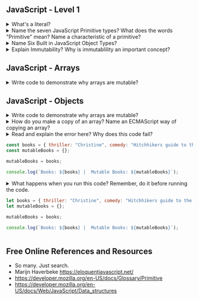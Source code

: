 ## JavaScript  - Level 1

<details><summary>What's a literal?</summary>
<p>

#### literals are exact values in a program
```javascript
console.log("hello world!");
console.log(7);
```
A string or number written directly into a program. These literals have not been assigned to a variable.
</p>
</details>

<details><summary>Name the seven JavaScript Primitive types? What does the words "Primitive" mean? Name a characteristic of a primitive?</summary>
<p>

### The seven:
* number
* string
* boolean
* null
* undefined
* symbol
* bigint


> Is not an object and has no methods. Primitive means its represented at the lowest level of the language. All primitives are immutable. It is important not to confuse a primitive itself with a variable assigned a primitive value. The variable may be reassigned a new value, but the existing value can not be changed in the ways that objects, arrays, and functions can be altered.

> Except for null and undefined, all primitive values have object equivalents that wrap around the primitive values. 

> All primitives are immutable

- [Mozilla](https://developer.mozilla.org/en-US/docs/Glossary/Primitive)

</p>
</details>



<details><summary>Name Six Built in JavaScript Object Types?</summary>
<p>

* Array
* Date
* RegExp
* Map and WeakMap
* Set and WeakSet
* Function

There are more. However, they do not appear to be often used. I haven't seen them too often in GitHub Projects.

In JavaScritpt only objects and arrays are mutable

 > In computer science, an object is a value in memory which is possibly referenced by an identifier.
  - Mozilla
</p>
</details>

<details><summary>Explain Immutability? Why is immutablility an important concept? </summary>
<p>

Side note: A quick way to run examples  is to load them from the command line like this. You'll need node installed. 

``` node example.js ```

The Immutability describes how the primitives, variables and objects behave in the memory. Immutable data is not changed in memory, only a new reference to a new memory location is provided.

Objects and Arrays are mutable. This data in the memory is the same place, even if it appears to be assigned to different variables.

JavaScript primitives are immutable. This means that if a new value is created, it exists in a new memory location, and the original value left in place. It would be garbage collected at a point in time if not assigned to a reference. 

```JavaScript
let aString = 'immutable string';
aString = 'New immutable string';
// These are two different memory locations
```
</p>
</details>

## JavaScript  - Arrays

<details><summary> Write code to demonstrate why arrays are mutable?</summary>
<p>

 See
* Examples in mutableArraysExample1.js
* Examples in mutableArraysExample2.js
</p>
</details>

## JavaScript  - Objects

<details><summary> Write code to demonstrate why arrays are mutable?</summary>
<p>

 See
* Examples in mutableArraysExample1.js
* Examples in mutableArraysExample2.js

Notice that if you have an ```array1 = array2``` and you modify array2, that array1 contents are also modified. This is an example of array mutability.
Begs the question, how do you make a copy of an array? Next question ....
</p>
</details>

<details><summary> How do you make a copy of an array? Name an ECMAScript way of copying an array?</summary>
<p>

```javascript
    a = b.slice();
```
See the mutablity examples. There are only a few ECMAScript ways to override the mutibilty of arrays.
slice is one. 

With ECMAScript use the spread operator.
</p>
</details>

<details><summary> Read and explain the error here? Why does this code fail?
<p>

```javascript
const books = { thriller: "Christine", comedy: "Hitchhikers guide to the galaxy", sciencefiction: "The invisible man" };
const mutableBooks = {};

mutableBooks = books;

console.log(`Books: ${books} |  Mutable Books: ${mutableBooks}`);
```
</p>

</summary>

<p>
JavaScript throws an error. ```TypeError: Assignment to constant variable.```
You might want to say that the ```const``` keyword makes the variable ```books``` and ```mutableBooks``` immutable? 
Is that a correct or incorrect statement? Chenck out the example ```constMutable.js```

This is an example of `static semantic` error. It's not meaningful to try assign a new value to another constant that has been defined.

Try the code ```mutableObjectExample1.js```

</p>
</details>

<details><summary> What happens when you run this code? Remember, do it before running the code.
<p>

```javascript
let books = { thriller: "Christine", comedy: "Hitchhikers guide to the galaxy", sciencefiction: "The invisible man" };
let mutableBooks = {};

mutableBooks = books;

console.log(`Books: ${books} |  Mutable Books: ${mutableBooks}`);
```
</p>

</summary>

<p>
JavaScript throws an error. ```TypeError: Assignment to constant variable.```
You might want to say that the ```const``` keyword makes the variable ```books``` and ```mutableBooks``` immutable.

Try the code ```mutableObjectExample2.js```
</p>
</details>



## Free Online References and Resources
* So many. Just search.
* Marijn Haverbeke https://eloquentjavascript.net/
* https://developer.mozilla.org/en-US/docs/Glossary/Primitive
* https://developer.mozilla.org/en-US/docs/Web/JavaScript/Data_structures